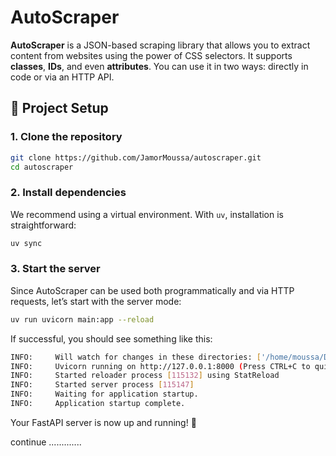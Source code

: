 # AutoScraper

**AutoScraper** is a JSON-based scraping library that allows you to extract content from websites using the power of CSS selectors. It supports **classes**, **IDs**, and even **attributes**. You can use it in two ways: directly in code or via an HTTP API.

## 🚀 Project Setup

### 1. Clone the repository

```bash
git clone https://github.com/JamorMoussa/autoscraper.git
cd autoscraper
````

### 2. Install dependencies

We recommend using a virtual environment. With `uv`, installation is straightforward:

```bash
uv sync
```

### 3. Start the server

Since AutoScraper can be used both programmatically and via HTTP requests, let’s start with the server mode:

```bash
uv run uvicorn main:app --reload
```

If successful, you should see something like this:

```bash
INFO:     Will watch for changes in these directories: ['/home/moussa/Documents/programming/autoscraper']
INFO:     Uvicorn running on http://127.0.0.1:8000 (Press CTRL+C to quit)
INFO:     Started reloader process [115132] using StatReload
INFO:     Started server process [115147]
INFO:     Waiting for application startup.
INFO:     Application startup complete.
```

Your FastAPI server is now up and running! 🎉

continue .............
